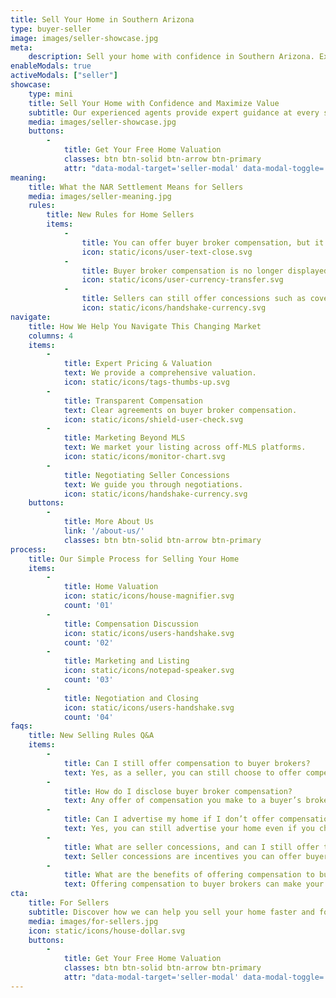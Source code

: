 ```yaml
---
title: Sell Your Home in Southern Arizona
type: buyer-seller
image: images/seller-showcase.jpg
meta:
    description: Sell your home with confidence in Southern Arizona. Expert home valuations, marketing, staging, and negotiation support to get the best price.
enableModals: true
activeModals: ["seller"]
showcase:
    type: mini
    title: Sell Your Home with Confidence and Maximize Value
    subtitle: Our experienced agents provide expert guidance at every stage, ensuring a smooth, transparent process that maximizes your home’s value.
    media: images/seller-showcase.jpg
    buttons:
        -
            title: Get Your Free Home Valuation
            classes: btn btn-solid btn-arrow btn-primary
            attr: "data-modal-target='seller-modal' data-modal-toggle='seller-modal'"
meaning:
    title: What the NAR Settlement Means for Sellers
    media: images/seller-meaning.jpg
    rules:
        title: New Rules for Home Sellers
        items:
            -
                title: You can offer buyer broker compensation, but it must be disclosed in writing.
                icon: static/icons/user-text-close.svg
            -
                title: Buyer broker compensation is no longer displayed on the MLS.
                icon: static/icons/user-currency-transfer.svg
            -
                title: Sellers can still offer concessions such as covering closing costs
                icon: static/icons/handshake-currency.svg
navigate:
    title: How We Help You Navigate This Changing Market
    columns: 4
    items:
        -
            title: Expert Pricing & Valuation
            text: We provide a comprehensive valuation.
            icon: static/icons/tags-thumbs-up.svg
        -
            title: Transparent Compensation
            text: Clear agreements on buyer broker compensation.
            icon: static/icons/shield-user-check.svg
        -
            title: Marketing Beyond MLS
            text: We market your listing across off-MLS platforms.
            icon: static/icons/monitor-chart.svg
        -
            title: Negotiating Seller Concessions
            text: We guide you through negotiations.
            icon: static/icons/handshake-currency.svg
    buttons:
        -
            title: More About Us
            link: '/about-us/'
            classes: btn btn-solid btn-arrow btn-primary
process:
    title: Our Simple Process for Selling Your Home
    items:
        -
            title: Home Valuation
            icon: static/icons/house-magnifier.svg
            count: '01'
        -
            title: Compensation Discussion
            icon: static/icons/users-handshake.svg
            count: '02'
        -
            title: Marketing and Listing
            icon: static/icons/notepad-speaker.svg
            count: '03'
        -
            title: Negotiation and Closing
            icon: static/icons/users-handshake.svg
            count: '04'
faqs:
    title: New Selling Rules Q&A
    items:
        -
            title: Can I still offer compensation to buyer brokers?
            text: Yes, as a seller, you can still choose to offer compensation to buyer brokers to make your listing more attractive to buyers. However, under the new NAR settlement rules, this compensation can no longer be shared on the MLS (Multiple Listing Service), and must be disclosed to the buyer and approved in writing.
        -
            title: How do I disclose buyer broker compensation?
            text: Any offer of compensation you make to a buyer’s broker must be clearly disclosed in writing and approved by the buyer. Your listing agent will guide you through this process and ensure the correct forms are completed. This transparency ensures that all parties involved are fully informed about the terms of the transaction.
        -
            title: Can I advertise my home if I don’t offer compensation on the MLS?
            text: Yes, you can still advertise your home even if you choose not to offer compensation through the MLS. While the MLS doesn’t allow compensation to be advertised, your agent can market your home through other channels like social media, websites, and direct outreach. This provides flexibility to reach potential buyers while keeping full control over compensation decisions through these alternative platforms.
        -
            title: What are seller concessions, and can I still offer them?
            text: Seller concessions are incentives you can offer buyers to make the transaction more appealing, such as covering closing costs or offering repair credits. These concessions are still allowed and can be a valuable tool in negotiating a sale. Your agent will help you decide whether offering concessions is the right move for your sale.
        -
            title: What are the benefits of offering compensation to buyer brokers?
            text: Offering compensation to buyer brokers can make your listing more appealing to buyers’ agents, encouraging them to show your property to their clients. While it's not allowed to list compensation on the MLS, offering it through other channels like websites, social media, or direct outreach can still help you sell your home faster and attract more potential buyers by increasing visibility among agents.
cta:
    title: For Sellers
    subtitle: Discover how we can help you sell your home faster and for top dollar, starting with a free valuation.
    media: images/for-sellers.jpg
    icon: static/icons/house-dollar.svg
    buttons:
        -
            title: Get Your Free Home Valuation
            classes: btn btn-solid btn-arrow btn-primary
            attr: "data-modal-target='seller-modal' data-modal-toggle='seller-modal'"
---
```


